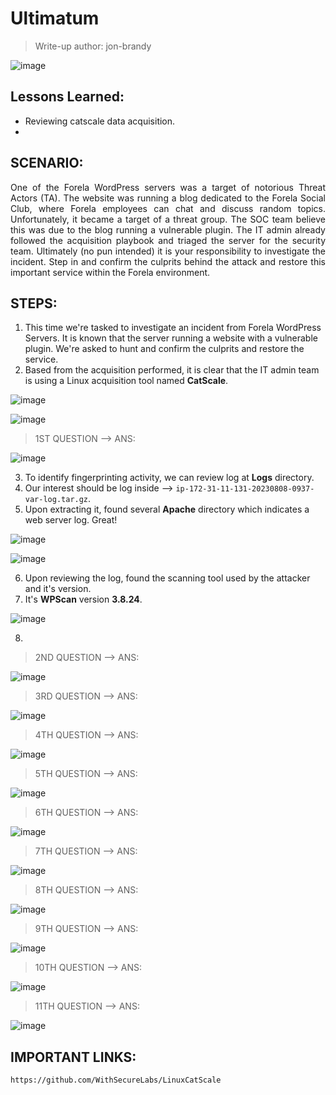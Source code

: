 # Ultimatum
> Write-up author: jon-brandy

![image](https://github.com/jon-brandy/hackthebox/assets/70703371/b3ee7200-1193-4c98-9a5a-39593799f95f)


## Lessons Learned:
- Reviewing catscale data acquisition.
- 

## SCENARIO:

<p align="justify">
One of the Forela WordPress servers was a target of notorious Threat Actors (TA). The website was running a blog dedicated to the Forela Social Club, where Forela employees can chat and discuss random topics. Unfortunately, it became a target of a threat group. The SOC team believe this was due to the blog running a vulnerable plugin. The IT admin already followed the acquisition playbook and triaged the server for the security team. Ultimately (no pun intended) it is your responsibility to investigate the incident. Step in and confirm the culprits behind the attack and restore this important service within the Forela environment.
</p>

## STEPS:
1. This time we're tasked to investigate an incident from Forela WordPress Servers. It is known that the server running a website with a vulnerable plugin. We're asked to hunt and confirm the culprits and restore the service.
2. Based from the acquisition performed, it is clear that the IT admin team is using a Linux acquisition tool named **CatScale**.

![image](https://github.com/user-attachments/assets/5f06bdcb-2f18-4e64-ba9c-9ba809d53378)


![image](https://github.com/user-attachments/assets/7018b428-59f0-400a-b588-5579896f426e)


> 1ST QUESTION --> ANS:

![image](https://github.com/jon-brandy/hackthebox/assets/70703371/6401b787-0892-49bd-ba1a-43647a099025)

3. To identify fingerprinting activity, we can review log at **Logs** directory.
4. Our interest should be log inside --> `ip-172-31-11-131-20230808-0937-var-log.tar.gz`.
5. Upon extracting it, found several **Apache** directory which indicates a web server log. Great!

![image](https://github.com/user-attachments/assets/611e783a-70da-4f0c-aa6f-d5d52c4818b7)

![image](https://github.com/user-attachments/assets/bd4c1008-0fd3-4763-8e23-c9dc391453c7)


6. Upon reviewing the log, found the scanning tool used by the attacker and it's version.
7. It's **WPScan** version **3.8.24**.

![image](https://github.com/user-attachments/assets/1ddb3037-c6bf-4f26-9fc7-048d02ada4e9)

8. 

> 2ND QUESTION --> ANS:

![image](https://github.com/jon-brandy/hackthebox/assets/70703371/bf6ee9e8-e58b-40da-9652-2fe8302a1754)


> 3RD QUESTION --> ANS:

![image](https://github.com/jon-brandy/hackthebox/assets/70703371/6348ab3c-7129-49da-bdfd-2ff915980650)


> 4TH QUESTION --> ANS:

![image](https://github.com/jon-brandy/hackthebox/assets/70703371/c02c2301-69c0-4b70-9014-5bcec3fed18f)


> 5TH QUESTION --> ANS:

![image](https://github.com/jon-brandy/hackthebox/assets/70703371/81716e5f-3cbf-4c7e-9b99-592b139fd35b)


> 6TH QUESTION --> ANS:

![image](https://github.com/jon-brandy/hackthebox/assets/70703371/68be2673-8d48-45fe-be2e-356974454ec9)


> 7TH QUESTION --> ANS:

![image](https://github.com/jon-brandy/hackthebox/assets/70703371/d4deadac-6f4d-4192-b2a7-a333880835b5)


> 8TH QUESTION --> ANS:

![image](https://github.com/jon-brandy/hackthebox/assets/70703371/48a7eaa2-643a-42a2-838b-f4729c98d6f3)


> 9TH QUESTION --> ANS:

![image](https://github.com/jon-brandy/hackthebox/assets/70703371/f3587f8b-b17c-4c32-a10b-3618a0d8c281)


> 10TH QUESTION --> ANS:

![image](https://github.com/jon-brandy/hackthebox/assets/70703371/5697102e-1e65-4668-9538-eb41c154e870)


> 11TH QUESTION --> ANS:

![image](https://github.com/jon-brandy/hackthebox/assets/70703371/53a93703-6ecc-43a3-b1fe-553e73ca73be)


## IMPORTANT LINKS:

```
https://github.com/WithSecureLabs/LinuxCatScale
```
